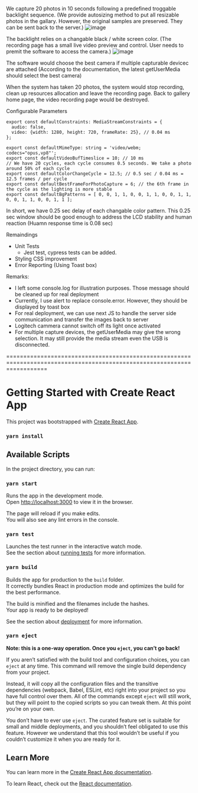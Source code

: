
We capture 20 photos in 10 seconds following a predefined troggable backlight sequence. (We provide autosizing method to put all resizable photos in the gallary.
However, the original samples are preserved. They can be sent back to the server.)
![image](https://github.com/kelvinuk/webcam/assets/85465033/5c1f1142-cfd0-405c-80ac-c4af30967b27)

The backlight relies on a changable black / white screen color. (The recording page has a small live video preview and control.
User needs to premit the software to access the camera.)
![image](https://github.com/kelvinuk/webcam/assets/85465033/6e5d937d-384a-4bf3-bfaf-757aa2a7e4f2)

The software would choose the best camera if multiple capturable devicec are attached
(According to the documentation,  the latest getUserMedia should select the best camera)

When the system has taken 20 photos, the system would stop recording, clean up resources allocation and leave the recording page.
Back to gallery home page, the video recording page would be destroyed.


Configurable Parameters
```
export const defaultConstraints: MediaStreamConstraints = {
  audio: false,
  video: {width: 1280, height: 720, frameRate: 25}, // 0.04 ms
};

export const defaultMimeType: string = 'video/webm; codecs="opus,vp8"';
export const defaultVideoBufTimeslice = 10; // 10 ms
// We have 20 cycles, each cycle consumes 0.5 seconds. We take a photo around 50% of each cycle
export const defaultColorChangeCycle = 12.5; // 0.5 sec / 0.04 ms = 12.5 frames / per cycle
export const defaultBestFrameForPhotoCapture = 6; // the 6th frame in the cycle as the lighting is more stable
export const defaultBgPatterns = [ 0, 0, 1, 1, 0, 0, 1, 1, 0, 0, 1, 1, 0, 0, 1, 1, 0, 0, 1, 1 ];
```
In short, we have 0.25 sec delay of each changable color pattern.
This 0.25 sec window should be good enough to address the LCD stability and human reaction 
(Huamn response time is 0.08 sec)

Remaindings
- Unit Tests
  - Jest test, cypress tests can be added.
- Styling CSS improvement
- Error Reporting (Using Toast box)

Remarks:
- I left some console.log for illustration purposes. Those message should be cleaned up for real deployment
- Currently, I use alert to replace console.error. However, they should be displayed by toast box
- For real deployment, we can use next JS to handle the server side communication and transfer the images back to server
- Logitech cammera cannot switch off its light once activated
- For multiple capture devices, the getUserMedia may give the wrong selection. It may still provide the media stream even the USB is disconnected.
    
========================================================================================================================



# Getting Started with Create React App

This project was bootstrapped with [Create React App](https://github.com/facebook/create-react-app).
### `yarn install`

## Available Scripts

In the project directory, you can run:

### `yarn start`

Runs the app in the development mode.\
Open [http://localhost:3000](http://localhost:3000) to view it in the browser.

The page will reload if you make edits.\
You will also see any lint errors in the console.

### `yarn test`

Launches the test runner in the interactive watch mode.\
See the section about [running tests](https://facebook.github.io/create-react-app/docs/running-tests) for more information.

### `yarn build`

Builds the app for production to the `build` folder.\
It correctly bundles React in production mode and optimizes the build for the best performance.

The build is minified and the filenames include the hashes.\
Your app is ready to be deployed!

See the section about [deployment](https://facebook.github.io/create-react-app/docs/deployment) for more information.

### `yarn eject`

**Note: this is a one-way operation. Once you `eject`, you can’t go back!**

If you aren’t satisfied with the build tool and configuration choices, you can `eject` at any time. This command will remove the single build dependency from your project.

Instead, it will copy all the configuration files and the transitive dependencies (webpack, Babel, ESLint, etc) right into your project so you have full control over them. All of the commands except `eject` will still work, but they will point to the copied scripts so you can tweak them. At this point you’re on your own.

You don’t have to ever use `eject`. The curated feature set is suitable for small and middle deployments, and you shouldn’t feel obligated to use this feature. However we understand that this tool wouldn’t be useful if you couldn’t customize it when you are ready for it.

## Learn More

You can learn more in the [Create React App documentation](https://facebook.github.io/create-react-app/docs/getting-started).

To learn React, check out the [React documentation](https://reactjs.org/).
